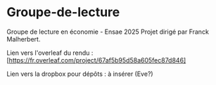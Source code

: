 # Groupe-de-lecture
Groupe de lecture en économie - Ensae 2025
Projet dirigé par Franck Malherbert.

Lien vers l'overleaf du rendu : [https://fr.overleaf.com/project/67af5b95d58a605fec87d846]

Lien vers la dropbox pour dépôts : à insérer (Eve?)
